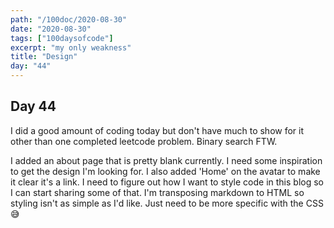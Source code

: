 ```yaml
---
path: "/100doc/2020-08-30"
date: "2020-08-30"
tags: ["100daysofcode"]
excerpt: "my only weakness"
title: "Design"
day: "44"
---
```


## Day 44

I did a good amount of coding today but don't have much to show for it other than one completed leetcode problem. Binary search FTW.

I added an about page that is pretty blank currently. I need some inspiration to get the design I'm looking for. I also added 'Home' on the avatar to make it clear it's a link. I need to figure out how I want to style code in this blog so I can start sharing some of that. I'm transposing markdown to HTML so styling isn't as simple as I'd like. Just need to be more specific with the CSS 😅
